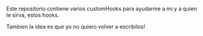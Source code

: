Este repositorio contiene varios customHooks para ayudarme a mi y a quien le sirva, estos hooks.

Tambien la idea es que yo no quiero volver a escribilos!